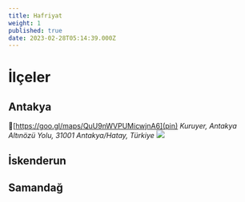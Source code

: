 ```yaml
---
title: Hafriyat
weight: 1
published: true
date: 2023-02-28T05:14:39.000Z
---
```

# İlçeler

## Antakya
📍[https://goo.gl/maps/QuU9nWVPUMicwjnA6](pin)
_Kuruyer, Antakya Altınözü Yolu, 31001 Antakya/Hatay, Türkiye_
![]({{site.baseurl}}/images/features/Hafriyat-Antakya-1.png)


## İskenderun
## Samandağ

